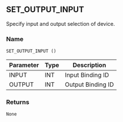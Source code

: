## SET\_OUTPUT\_INPUT

Specify input and output selection of device.


### Name

`SET_OUTPUT_INPUT ()`


| Parameter | Type | Description       |
| --------- | ---- | ----------------- |
| INPUT     | INT  | Input Binding ID  |
| OUTPUT    | INT  | Output Binding ID |



### Returns

`None`
